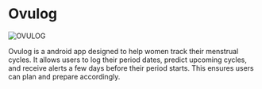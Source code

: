 # Ovulog
![OVULOG](https://github.com/user-attachments/assets/6f31bce7-0251-4977-8980-ecc9f3a10080)

Ovulog is a android app designed to help women track their menstrual cycles. It allows users to log their period dates, predict upcoming cycles, and receive alerts a few days before their period starts. This ensures users can plan and prepare accordingly.
